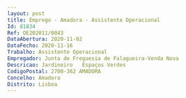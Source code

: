 ```yaml
--- 
layout: post
title: Emprego - Amadora - Assistente Operacional
Id: 81834
Ref: OE202011/0043
DataAbertura: 2020-11-02
DataFecho: 2020-11-16
Trabalho: Assistente Operacional
Empregador: Junta de Freguesia de Falagueira-Venda Nova
Descricao: Jardineiro   Espaços Verdes
CodigoPostal: 2700-362 AMADORA
Concelho: Amadora
Distrito: Lisboa
--- 
```

